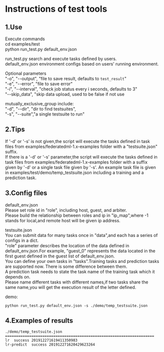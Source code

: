 Instructions of test tools
=================
1.Use 
------
Execute commands<br>
cd examples/test<br>
python run_test.py default_env.json<br>

run_test.py  search and execute tasks defined by users. <br>
default_env.json environment configs based on users' running environment. <br>

Optional parameters<br>
 "-o", "--output", "file to save result, defaults to `test_result`" <br>
 "-e", "--error", "file to save error" <br>
 "-i", "--interval", "check job status every i seconds, defaults to 3" <br>
 "--skip_data", "skip data upload, used to be false if not use <br>
 
 mutually_exclusive_group include: <br>
 "-d", "--dir", "dir to find testsuites", <br>
 "-s", "--suite","a single testsuite to run" <br>


2.Tips
------
If '-d' or '-s' is not given,the script will execute the tasks defined in task files from examples/federatedml-1.x-examples folder with a "testsuite.json" suffix.<br>
If there is a '-d' or '-s' parameter,the script will execute the tasks defined in task files from examples/federatedml-1.x-examples folder with a suffix given by '-d' or a single task file given by '-s'.
An example task file is given in examples/test/demo/temp_testsuite.json including a training and a prediction task. <br>

3.Config files
------
default_env.json <br>
Please set role id in "role", including host, guest, and arbiter.<br>
Please build the relationship between roles and ip in "ip_map",where -1 stands for local,and remote host will be given ip address. <br>

testsuite.json <br>
You can submit data for many tasks once in "data",and each has a series of configs in a dict.<br>
"role" parameter describes the location of the data defined in default_env.json.For example, "guest_0" represents the data located in the first guest defined in the guest list of default_env.json. <br>
You can define your own tasks in "tasks".Training tasks and prediction tasks are supported now. There is some difference between them.<br>
A prediction task needs to state the task name of the training task which it depends on. <br>
Please name different tasks with different names,if two tasks share the same name,you will get the execution result of the letter defined. <br>

demo:<br>
```shell script
python run_test.py default_env.json -s ./demo/temp_testsuite.json
```
4.Examples of results
------

```text
./demo/temp_testsuite.json
====================================================================
lr	success	201912271619411350983
lr-predict	success	201912271620429623264
```


